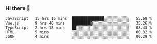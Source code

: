 ### Hi there 👋

<!--
**xin-code/Xin-code** is a ✨ _special_ ✨ repository because its `README.md` (this file) appears on your GitHub profile.

Here are some ideas to get you started:
<!--START_SECTION:waka-->
```text
JavaScript   15 hrs 16 mins  ██████████████░░░░░░░░░░░   55.68 % 
Vue.js       9 hrs 40 mins   ████████▓░░░░░░░░░░░░░░░░   35.26 % 
TypeScript   2 hrs 18 mins   ██░░░░░░░░░░░░░░░░░░░░░░░   08.43 % 
HTML         5 mins          ░░░░░░░░░░░░░░░░░░░░░░░░░   00.32 % 
JSON         4 mins          ░░░░░░░░░░░░░░░░░░░░░░░░░   00.29 % 
```
<!--END_SECTION:waka-->
